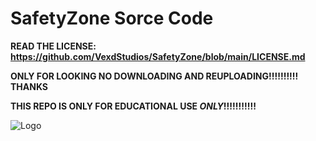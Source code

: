 # SafetyZone Sorce Code
**READ THE LICENSE: https://github.com/VexdStudios/SafetyZone/blob/main/LICENSE.md**


**ONLY FOR LOOKING NO DOWNLOADING AND REUPLOADING!!!!!!!!!!**
**THANKS**


**THIS REPO IS ONLY FOR EDUCATIONAL USE ***ONLY***!!!!!!!!!!!**


![Logo](https://vexedstudios.netlify.app/e0ec71cf1398eec9d68f28744185944a.png)

